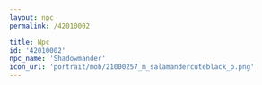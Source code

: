 ```yaml
---
layout: npc
permalink: /42010002

title: Npc
id: '42010002'
npc_name: 'Shadowmander'
icon_url: 'portrait/mob/21000257_m_salamandercuteblack_p.png'
---
```

